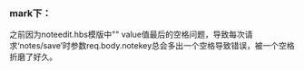 <h3>mark下：</h3>
之前因为noteedit.hbs模版中"<input type='hidden' name='notekey' value='{{#if note }}{{notekey}}{{/if}} ' />" value值最后的空格问题，导致每次请求‘notes/save’时参数req.body.notekey总会多出一个空格导致错误，被一个空格折磨了好久。